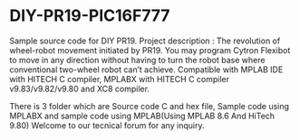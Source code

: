 # DIY-PR19-PIC16F777
Sample source code for DIY PR19. Project description : The revolution of wheel-robot movement initiated by PR19. You may program Cytron Flexibot to move in any direction without having to turn the robot base where conventional two-wheel robot can’t achieve. Compatible with MPLAB IDE with HITECH C compiler, MPLABX with HITECH C compiler v9.83/v9.82/v9.80 and XC8 compiler.

There is 3 folder which are Source code C and hex file, Sample code using MPLABX and sample code using MPLAB(Using MPLAB 8.6 And HiTech 9.80) Welcome to our tecnical forum for any inquiry.
